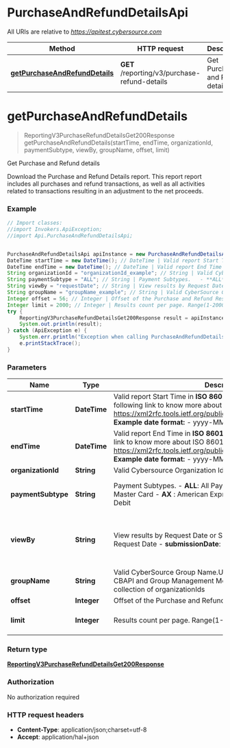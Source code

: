 # PurchaseAndRefundDetailsApi

All URIs are relative to *https://apitest.cybersource.com*

Method | HTTP request | Description
------------- | ------------- | -------------
[**getPurchaseAndRefundDetails**](PurchaseAndRefundDetailsApi.md#getPurchaseAndRefundDetails) | **GET** /reporting/v3/purchase-refund-details | Get Purchase and Refund details


<a name="getPurchaseAndRefundDetails"></a>
# **getPurchaseAndRefundDetails**
> ReportingV3PurchaseRefundDetailsGet200Response getPurchaseAndRefundDetails(startTime, endTime, organizationId, paymentSubtype, viewBy, groupName, offset, limit)

Get Purchase and Refund details

Download the Purchase and Refund Details report. This report report includes all purchases and refund transactions, as well as all activities related to transactions resulting in an adjustment to the net proceeds. 

### Example
```java
// Import classes:
//import Invokers.ApiException;
//import Api.PurchaseAndRefundDetailsApi;


PurchaseAndRefundDetailsApi apiInstance = new PurchaseAndRefundDetailsApi();
DateTime startTime = new DateTime(); // DateTime | Valid report Start Time in **ISO 8601 format** Please refer the following link to know more about ISO 8601 format. - https://xml2rfc.tools.ietf.org/public/rfc/html/rfc3339.html#anchor14   **Example date format:**   - yyyy-MM-dd'T'HH:mm:ssXXX 
DateTime endTime = new DateTime(); // DateTime | Valid report End Time in **ISO 8601 format** Please refer the following link to know more about ISO 8601 format. - https://xml2rfc.tools.ietf.org/public/rfc/html/rfc3339.html#anchor14   **Example date format:**   - yyyy-MM-dd'T'HH:mm:ssXXX 
String organizationId = "organizationId_example"; // String | Valid Cybersource Organization Id
String paymentSubtype = "ALL"; // String | Payment Subtypes.   - **ALL**:  All Payment Subtypes   - **VI** :  Visa   - **MC** :  Master Card   - **AX** :  American Express   - **DI** :  Discover   - **DP** :  Pinless Debit 
String viewBy = "requestDate"; // String | View results by Request Date or Submission Date.   - **requestDate** : Request Date   - **submissionDate**: Submission Date 
String groupName = "groupName_example"; // String | Valid CyberSource Group Name.User can define groups using CBAPI and Group Management Module in EBC2. Groups are collection of organizationIds
Integer offset = 56; // Integer | Offset of the Purchase and Refund Results.
Integer limit = 2000; // Integer | Results count per page. Range(1-2000)
try {
    ReportingV3PurchaseRefundDetailsGet200Response result = apiInstance.getPurchaseAndRefundDetails(startTime, endTime, organizationId, paymentSubtype, viewBy, groupName, offset, limit);
    System.out.println(result);
} catch (ApiException e) {
    System.err.println("Exception when calling PurchaseAndRefundDetailsApi#getPurchaseAndRefundDetails");
    e.printStackTrace();
}
```

### Parameters

Name | Type | Description  | Notes
------------- | ------------- | ------------- | -------------
 **startTime** | **DateTime**| Valid report Start Time in **ISO 8601 format** Please refer the following link to know more about ISO 8601 format. - https://xml2rfc.tools.ietf.org/public/rfc/html/rfc3339.html#anchor14   **Example date format:**   - yyyy-MM-dd&#39;T&#39;HH:mm:ssXXX  |
 **endTime** | **DateTime**| Valid report End Time in **ISO 8601 format** Please refer the following link to know more about ISO 8601 format. - https://xml2rfc.tools.ietf.org/public/rfc/html/rfc3339.html#anchor14   **Example date format:**   - yyyy-MM-dd&#39;T&#39;HH:mm:ssXXX  |
 **organizationId** | **String**| Valid Cybersource Organization Id | [optional]
 **paymentSubtype** | **String**| Payment Subtypes.   - **ALL**:  All Payment Subtypes   - **VI** :  Visa   - **MC** :  Master Card   - **AX** :  American Express   - **DI** :  Discover   - **DP** :  Pinless Debit  | [optional] [default to ALL] [enum: ALL, VI, MC, AX, DI, DP]
 **viewBy** | **String**| View results by Request Date or Submission Date.   - **requestDate** : Request Date   - **submissionDate**: Submission Date  | [optional] [default to requestDate] [enum: requestDate, submissionDate]
 **groupName** | **String**| Valid CyberSource Group Name.User can define groups using CBAPI and Group Management Module in EBC2. Groups are collection of organizationIds | [optional]
 **offset** | **Integer**| Offset of the Purchase and Refund Results. | [optional]
 **limit** | **Integer**| Results count per page. Range(1-2000) | [optional] [default to 2000]

### Return type

[**ReportingV3PurchaseRefundDetailsGet200Response**](ReportingV3PurchaseRefundDetailsGet200Response.md)

### Authorization

No authorization required

### HTTP request headers

 - **Content-Type**: application/json;charset=utf-8
 - **Accept**: application/hal+json

